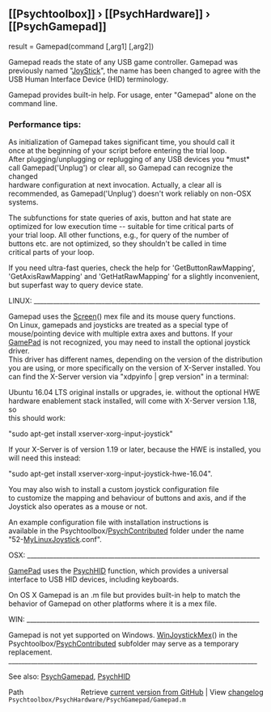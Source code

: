 ## [[Psychtoolbox]] &#8250; [[PsychHardware]] &#8250; [[PsychGamepad]]

result = Gamepad(command [,arg1] [,arg2])  
  
Gamepad reads the state of any USB game controller. Gamepad was  
previously named "[JoyStick](JoyStick)", the name has been changed to agree with the  
USB Human Interface Device (HID) terminology.  
  
Gamepad provides built-in help.  For usage, enter "Gamepad" alone on the  
command line.  
  
### Performance tips:  
  
As initialization of Gamepad takes significant time, you should call it  
once at the beginning of your script before entering the trial loop.  
After plugging/unplugging or replugging of any USB devices you \*must\*  
call Gamepad('Unplug') or clear all, so Gamepad can recognize the changed  
hardware configuration at next invocation. Actually, a clear all is  
recommended, as Gamepad('Unplug') doesn't work reliably on non-OSX systems.  
  
The subfunctions for state queries of axis, button and hat state are  
optimized for low execution time -- suitable for time critical parts of  
your trial loop. All other functions, e.g., for query of the number of  
buttons etc. are not optimized, so they shouldn't be called in time  
critical parts of your loop.  
  
If you need ultra-fast queries, check the help for 'GetButtonRawMapping',  
'GetAxisRawMapping' and 'GetHatRawMapping' for a slightly inconvenient,  
but superfast way to query device state.  
  
  
LINUX: \_\_\_\_\_\_\_\_\_\_\_\_\_\_\_\_\_\_\_\_\_\_\_\_\_\_\_\_\_\_\_\_\_\_\_\_\_\_\_\_\_\_\_\_\_\_\_\_\_\_\_\_\_\_\_\_\_\_\_\_\_\_\_\_\_\_\_\_\_\_  
  
Gamepad uses the [Screen](Screen)() mex file and its mouse query functions.  
On Linux, gamepads and joysticks are treated as a special type of  
mouse/pointing device with multiple extra axes and buttons. If your  
[GamePad](GamePad) is not recognized, you may need to install the optional joystick driver.  
This driver has different names, depending on the version of the distribution  
you are using, or more specifically on the version of X-Server installed. You  
can find the X-Server version via "xdpyinfo | grep version" in a terminal:  
  
Ubuntu 16.04 LTS original installs or upgrades, ie. without the optional HWE  
hardware enablement stack installed, will come with X-Server version 1.18, so  
this should work:  
  
"sudo apt-get install xserver-xorg-input-joystick"  
  
If your X-Server is of version 1.19 or later, because the HWE is installed, you  
will need this instead:  
  
"sudo apt-get install xserver-xorg-input-joystick-hwe-16.04".  
  
You may also wish to install a custom joystick configuration file  
to customize the mapping  and behaviour of buttons and axis, and if the  
Joystick also operates as a mouse or not.  
  
An example configuration file with installation instructions is   
available in the Psychtoolbox/[PsychContributed](PsychContributed) folder under the name   
"52-[MyLinuxJoystick](MyLinuxJoystick).conf".  
  
OSX: \_\_\_\_\_\_\_\_\_\_\_\_\_\_\_\_\_\_\_\_\_\_\_\_\_\_\_\_\_\_\_\_\_\_\_\_\_\_\_\_\_\_\_\_\_\_\_\_\_\_\_\_\_\_\_\_\_\_\_\_\_\_\_\_\_\_\_\_\_\_\_\_  
  
[GamePad](GamePad) uses the [PsychHID](PsychHID) function, which provides a universal  
interface to USB HID devices, including keyboards.  
  
On OS X Gamepad is an .m file but provides built-in help to match the  
behavior of Gamepad on other platforms where it is a mex file.  
  
WIN: \_\_\_\_\_\_\_\_\_\_\_\_\_\_\_\_\_\_\_\_\_\_\_\_\_\_\_\_\_\_\_\_\_\_\_\_\_\_\_\_\_\_\_\_\_\_\_\_\_\_\_\_\_\_\_\_\_\_\_\_\_\_\_\_\_\_\_\_\_\_\_\_  
  
Gamepad is not yet supported on Windows. [WinJoystickMex](WinJoystickMex)() in the  
Psychtoolbox/[PsychContributed](PsychContributed) subfolder may serve as a temporary  
replacement.  
\_\_\_\_\_\_\_\_\_\_\_\_\_\_\_\_\_\_\_\_\_\_\_\_\_\_\_\_\_\_\_\_\_\_\_\_\_\_\_\_\_\_\_\_\_\_\_\_\_\_\_\_\_\_\_\_\_\_\_\_\_\_\_\_\_\_\_\_\_\_\_\_\_\_\_\_\_  
  
See also: [PsychGamepad](PsychGamepad), [PsychHID](PsychHID)  




<div class="code_header" style="text-align:right;">
  <span style="float:left;">Path&nbsp;&nbsp;</span> <span class="counter">Retrieve <a href=
  "https://raw.github.com/Psychtoolbox-3/Psychtoolbox-3/beta/Psychtoolbox/PsychHardware/PsychGamepad/Gamepad.m">current version from GitHub</a> | View <a href=
  "https://github.com/Psychtoolbox-3/Psychtoolbox-3/commits/beta/Psychtoolbox/PsychHardware/PsychGamepad/Gamepad.m">changelog</a></span>
</div>
<div class="code">
  <code>Psychtoolbox/PsychHardware/PsychGamepad/Gamepad.m</code>
</div>

